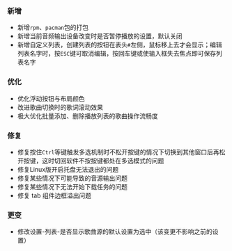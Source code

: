 ### 新增

- 新增`rpm`、`pacman`包的打包
- 新增当前音频输出设备改变时是否暂停播放的设置，默认关闭
- 新增自定义列表，创建列表的按钮在表头`#`左侧，鼠标移上去才会显示；编辑列表名字时，按`ESC`键可取消编辑，按回车键或使输入框失去焦点即可保存列表名字

### 优化

- 优化浮动按钮与布局颜色
- 改进歌曲切换时的歌词滚动效果
- 极大优化批量添加、删除播放列表的歌曲操作流畅度

### 修复

- 修复按住`Ctrl`等键触发多选机制时不松开按键的情况下切换到其他窗口后再松开按键，这时切回软件不按按键都处在多选模式的问题
- 修复Linux版开启托盘无法退出的问题
- 修复某些情况下可能导致的音源输出问题
- 修复某些情况下无法开始下载任务的问题
- 修复 tab 组件边框溢出问题

### 更变

- 修改设置-列表-是否显示歌曲源的默认设置为选中（该变更不影响之前的设置）
